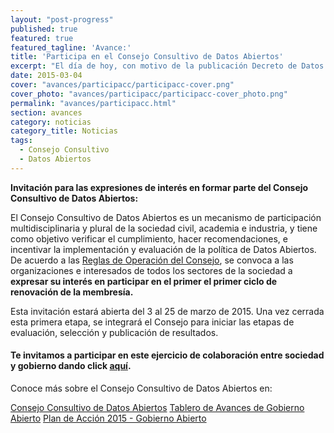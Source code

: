 ```yaml
---
layout: "post-progress"
published: true
featured: true
featured_tagline: 'Avance:'
title: 'Participa en el Consejo Consultivo de Datos Abiertos'
excerpt: "El día de hoy, con motivo de la publicación Decreto de Datos Abiertos, el Gobierno de la República presenta la Versión 2.0 de la plataforma [datos.gob.mx](http://datos.gob.mx). Esta nueva versión inicia con Datos Abiertos de 22 Dependencias y Secretarías Federales, 2 estados y 3 municipios."
date: 2015-03-04
cover: "avances/participacc/participacc-cover.png"
cover_photo: "avances/participacc/participacc-cover_photo.png"
permalink: "avances/participacc.html"
section: avances
category: noticias
category_title: Noticias
tags: 
  - Consejo Consultivo
  - Datos Abiertos
---
```



**Invitación para las expresiones de interés en formar parte del Consejo Consultivo de Datos Abiertos:**

El Consejo Consultivo de Datos Abiertos es un mecanismo de participación multidisciplinaria y plural de la sociedad civil, academia e industria, y tiene como objetivo verificar el cumplimiento, hacer recomendaciones, e incentivar la implementación y evaluación de la política de Datos Abiertos.
De acuerdo a las [Reglas de Operación del Consejo](http://tablero.gobabiertomx.org/files/54385ce88d4d9.pdf), se convoca a las organizaciones e interesados de todos los sectores de la sociedad a **expresar su interés en participar en el primer el primer ciclo de renovación de la membresía.** 

Esta invitación estará abierta del 3 al 25 de marzo de 2015. Una vez cerrada esta primera etapa, se integrará el Consejo para iniciar las etapas de evaluación, selección y publicación de resultados.

#### Te invitamos a participar en este ejercicio de colaboración entre sociedad y gobierno dando click [aquí](https://docs.google.com/forms/d/1Oth4c0ymvqvR3LHH0YYLuQNzxHUbJ-2DKcFBxW4riFQ/viewform?c=0&w=1).

Conoce más sobre el Consejo Consultivo de Datos Abiertos en:

[Consejo Consultivo de Datos Abiertos](http://datos.gob.mx/avances/consejo-consultivo/)
[Tablero de Avances de Gobierno Abierto](http://tablero.gobabiertomx.org/) 
[Plan de Acción 2015 - Gobierno Abierto](http://pa2015.mx/)  
